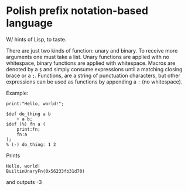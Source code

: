 # Polish prefix notation-based language

W/ hints of Lisp, to taste.

There are just two kinds of function: unary and binary. To receive more
arguments one must take a list. Unary functions are applied with no whitespace,
binary functions are applied with whitespace. Macros are denoted by a `$` and
simply consume expressions until a matching closing brace or a `;`. Functions,
are a string of punctuation characters, but other expressions can be used as
functions by appending a `:` (no whitespace).

Example:

```
print:"Hello, world!";

$def do_thing a b
    + a b;
$def (%) fn a (
    print:fn;
    fn:a
);
% (-) do_thing: 1 2
```

Prints

```
Hello, world!
BuiltinUnaryFn(0x56233fb31d70)
```

and outputs -3
